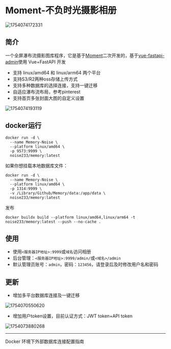 # Moment-不负时光摄影相册

![1754074172331](https://s2.loli.net/2025/08/02/EjIZ1X6MSHqUlTD.png)

## 简介

一个全屏瀑布流摄影图库程序，它是基于[Moment](https://github.com/Robert-Stackflow/Moment)二次开发的，基于[vue-fastapi-admin](https://github.com/mizhexiaoxiao/vue-fastapi-admin)使用 Vue+FastAPI 开发

- 支持 linux/amd64 和 linux/arm64 两个平台
- 支持S3/R2两种oss存储上传方式
- 支持多种数据库的选择连接，支持一键迁移
- 自适应瀑布流布局，参考pinterest
- 支持首页多张封面大图的自定义设置

![1754074193119](https://s2.loli.net/2025/08/02/NnOJshlFMT3iEoC.png)

## docker运行

```
docker run -d \
  --name Memory-Noise \
  --platform linux/amd64 \
  -p 9573:9999 \
  noise233/memory:latest
```

如果你想挂载本地数据库文件：

```
docker run -d \
  --name Memory-Noise \
  --platform linux/amd64 \
  -p 1314:9999 \
  -v /Library/Github/Memory/data:/app/data \
  noise233/memory:latest
```

发布

```
docker buildx build --platform linux/amd64,linux/arm64 -t noise233/memory:latest --push --no-cache .
```

## 使用

- 使用`<服务器IP地址>:9999`或`域名`访问相册
- 后台管理：`<服务器IP地址>:9999/admin/`或`<域名>/admin`
- 默认管理员账号：`admin`，密码：`123456`，请登录后及时修改用户名和密码

## 更新

- 增加多平台数据库连接及一键迁移

![1754070550620](https://s2.loli.net/2025/08/02/U3nYiH7h8aGS6bE.png)

- 增加用户token设置，目前认证方式：JWT token+API token

![1754073880268](https://s2.loli.net/2025/08/02/5V7cSFgkRMzyBfv.png)

------

Docker 环境下外部数据库连接配置指南
